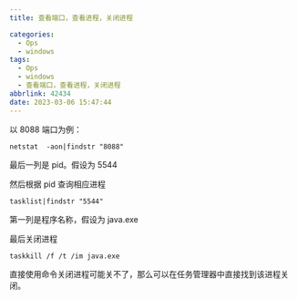 ```yaml
---
title: 查看端口，查看进程，关闭进程

categories:
  - Ops
  - windows
tags:
  - Ops
  - windows
  - 查看端口，查看进程，关闭进程
abbrlink: 42434
date: 2023-03-06 15:47:44
---
```


以 8088 端口为例：

`netstat  -aon|findstr "8088"`

最后一列是 pid。假设为 5544

然后根据 pid 查询相应进程

`tasklist|findstr "5544"`

第一列是程序名称，假设为 java.exe

最后关闭进程

`taskkill /f /t /im java.exe`

直接使用命令关闭进程可能关不了，那么可以在任务管理器中直接找到该进程关闭。
